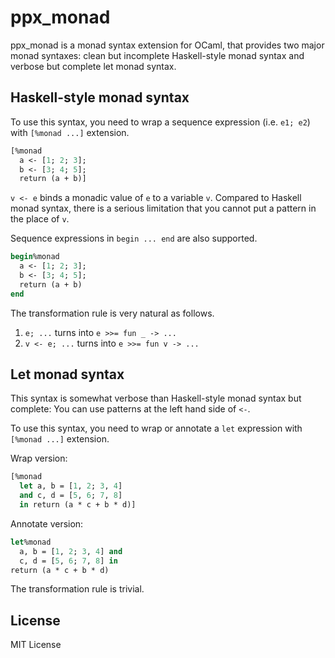 # ppx_monad

ppx_monad is a monad syntax extension for OCaml, that provides two
major monad syntaxes: clean but incomplete Haskell-style monad syntax
and verbose but complete let monad syntax.

## Haskell-style monad syntax

To use this syntax, you need to wrap a sequence expression (i.e. `e1;
e2`) with `[%monad ...]` extension.

```OCaml
[%monad
  a <- [1; 2; 3];
  b <- [3; 4; 5];
  return (a + b)]
```

`v <- e` binds a monadic value of `e` to a variable `v`.  Compared to
Haskell monad syntax, there is a serious limitation that you cannot
put a pattern in the place of `v`.

Sequence expressions in `begin ... end` are also supported.

```OCaml
begin%monad
  a <- [1; 2; 3];
  b <- [3; 4; 5];
  return (a + b)
end
```

The transformation rule is very natural as follows.

1. `e; ...` turns into `e >>= fun _ -> ...`
2. `v <- e; ...` turns into `e >>= fun v -> ...`

## Let monad syntax

This syntax is somewhat verbose than Haskell-style monad syntax but
complete: You can use patterns at the left hand side of `<-`.

To use this syntax, you need to wrap or annotate a `let` expression
with `[%monad ...]` extension.

Wrap version:

```OCaml
[%monad
  let a, b = [1, 2; 3, 4]
  and c, d = [5, 6; 7, 8]
  in return (a * c + b * d)]
```

Annotate version:

```OCaml
let%monad
  a, b = [1, 2; 3, 4] and
  c, d = [5, 6; 7, 8] in
return (a * c + b * d)
```

The transformation rule is trivial.

## License

MIT License
